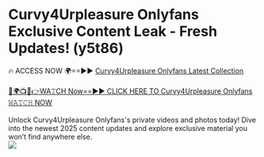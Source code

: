 # Curvy4Urpleasure Onlyfans Exclusive Content Leak - Fresh Updates! (y5t86)

🔥 ACCESS NOW 🌍==►► <a href="https://tinyurl.com/kvy9nzfs" rel="nofollow">Curvy4Urpleasure Onlyfans Latest Collection</a>
<br><br>
[🔴🌍📺📱👉WA𝚃CH Now==►► CLICK HERE TO Curvy4Urpleasure Onlyfans 𝚆𝙰𝚃𝙲𝙷 NOW](https://tinyurl.com/kvy9nzfs)
<br><br>
Unlock Curvy4Urpleasure Onlyfans's private videos and photos today! Dive into the newest 2025 content updates and explore exclusive material you won’t find anywhere else.
<br>
<a href="https://tinyurl.com/kvy9nzfs" rel="nofollow" data-target="animated-image.originalLink"><img src="https://camo.githubusercontent.com/8a4f000d20f83aca3bf7ec5f350d767afa0574a8a352519fd8cfa583a6f93a33/68747470733a2f2f692e696d6775722e636f6d2f644a486b345a712e676966" data-canonical-src="https://i.imgur.com/dJHk4Zq.gif" style="max-width: 100%; display: inline-block;" data-target="animated-image.originalImage"></a>
<br>
